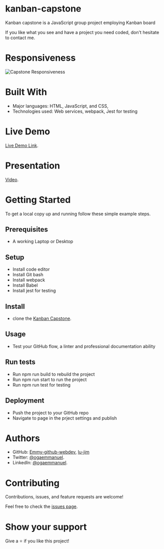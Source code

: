 # kanban-capstone

Kanban capstone is a JavaScript group project employing Kanban board


If you like what you see and have a project you need coded, don't hesitate to contact me.

# Responsiveness

![Capstone Responsiveness](kanban.JPG)


# Built With


- Major languages: HTML, JavaScript, and CSS,
- Technologies used: Web services, webpack, Jest for testing


# Live Demo

[Live Demo Link](https://emmy-github-webdev.github.io/kanban-capstone/dist/).

# Presentation

[Video]().

# Getting Started


To get a local copy up and running follow these simple example steps.

## Prerequisites 
- A working Laptop or Desktop
## Setup
- Install code editor
- Install Git bash
- Install webpack
- Install Babel
- Install jest for testing
## Install
- clone the [Kanban Capstone](https://github.com/Emmy-github-webdev/kanban-capstone).
## Usage
- Test your GitHub flow, a linter and professional documentation ability
## Run tests
- Run npm run build to rebuild the project
- Run npm run start to run the project
- Run npm run test for testing
## Deployment
- Push the project to your GitHub repo
- Navigate to page in the prject settings and publish 
# Authors

- GitHub: [Emmy-github-webdev](https://github.com/Emmy-github-webdev), [lu-jim](https://github.com/lu-jim)
- Twitter: [@ogaemmanuel](https://twitter.com/OgaemmanuelOga).
- LinkedIn: [@ogaemmanuel](https://www.linkedin.com/in/emmanuel-oga-16171584/).

# Contributing

Contributions, issues, and feature requests are welcome!

Feel free to check the [issues page](https://github.com/Emmy-github-webdev/kanban-capstone/issues).

# Show your support

Give a :star: if you like this project!

